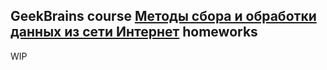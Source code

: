 ## GeekBrains course [Методы сбора и обработки данных из сети Интернет](https://gb.ru/courses/498) homeworks

WIP
